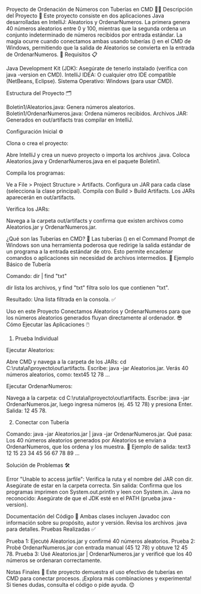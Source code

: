 Proyecto de Ordenación de Números con Tuberías en CMD 📝🚀
Descripción del Proyecto 🌟
Este proyecto consiste en dos aplicaciones Java desarrolladas en IntelliJ: Aleatorios y OrdenarNumeros. La primera genera 40 números aleatorios entre 0 y 100, mientras que la segunda ordena un conjunto indeterminado de números recibidos por entrada estándar. La magia ocurre cuando conectamos ambas usando tuberías () en el CMD de Windows, permitiendo que la salida de Aleatorios se convierta en la entrada de OrdenarNumeros. 🎉
Requisitos 📋

Java Development Kit (JDK): Asegúrate de tenerlo instalado (verifica con java -version en CMD).
IntelliJ IDEA: O cualquier otro IDE compatible (NetBeans, Eclipse).
Sistema Operativo: Windows (para usar CMD).

Estructura del Proyecto 🗂️

Boletin1/Aleatorios.java: Genera números aleatorios.
Boletin1/OrdenarNumeros.java: Ordena números recibidos.
Archivos JAR: Generados en out/artifacts tras compilar en IntelliJ.

Configuración Inicial ⚙️

Clona o crea el proyecto:

Abre IntelliJ y crea un nuevo proyecto o importa los archivos .java.
Coloca Aleatorios.java y OrdenarNumeros.java en el paquete Boletin1.


Compila los programas:

Ve a File > Project Structure > Artifacts.
Configura un JAR para cada clase (selecciona la clase principal).
Compila con Build > Build Artifacts. Los JARs aparecerán en out/artifacts.


Verifica los JARs:

Navega a la carpeta out/artifacts y confirma que existen archivos como Aleatorios.jar y OrdenarNumeros.jar.



¿Qué son las Tuberías en CMD? 📡
Las tuberías () en el Command Prompt de Windows son una herramienta poderosa que redirige la salida estándar de un programa a la entrada estándar de otro. Esto permite encadenar comandos o aplicaciones sin necesidad de archivos intermedios. 🎥
Ejemplo Básico de Tubería

Comando: dir | find "txt"

dir lista los archivos, y find "txt" filtra solo los que contienen "txt".


Resultado: Una lista filtrada en la consola. ✅

Uso en este Proyecto
Conectamos Aleatorios y OrdenarNumeros para que los números aleatorios generados fluyan directamente al ordenador. 😎
Cómo Ejecutar las Aplicaciones 🖱️
1. Prueba Individual

Ejecutar Aleatorios:

Abre CMD y navega a la carpeta de los JARs: cd C:\ruta\al\proyecto\out\artifacts.
Escribe: java -jar Aleatorios.jar.
Verás 40 números aleatorios, como:
text45
12
78
...



Ejecutar OrdenarNumeros:

Navega a la carpeta: cd C:\ruta\al\proyecto\out\artifacts.
Escribe: java -jar OrdenarNumeros.jar, luego ingresa números (ej. 45 12 78) y presiona Enter.
Salida: 12 45 78.



2. Conectar con Tubería

Comando: java -jar Aleatorios.jar | java -jar OrdenarNumeros.jar.
Qué pasa: Los 40 números aleatorios generados por Aleatorios se envían a OrdenarNumeros, que los ordena y los muestra. 🎯
Ejemplo de salida:
text3 12 15 23 34 45 56 67 78 89 ...


Solución de Problemas 🛠️

Error "Unable to access jarfile": Verifica la ruta y el nombre del JAR con dir. Asegúrate de estar en la carpeta correcta.
Sin salida: Confirma que los programas imprimen con System.out.println y leen con System.in.
Java no reconocido: Asegúrate de que el JDK esté en el PATH (prueba java -version).

Documentación del Código 📖
Ambas clases incluyen Javadoc con información sobre su propósito, autor y versión. Revisa los archivos .java para detalles.
Pruebas Realizadas ✅

Prueba 1: Ejecuté Aleatorios.jar y confirmé 40 números aleatorios.
Prueba 2: Probé OrdenarNumeros.jar con entrada manual (45 12 78) y obtuve 12 45 78.
Prueba 3: Usé Aleatorios.jar | OrdenarNumeros.jar y verificé que los 40 números se ordenaran correctamente.

Notas Finales 🌈
Este proyecto demuestra el uso efectivo de tuberías en CMD para conectar procesos. ¡Explora más combinaciones y experimenta! Si tienes dudas, consulta el código o pide ayuda. 😊

